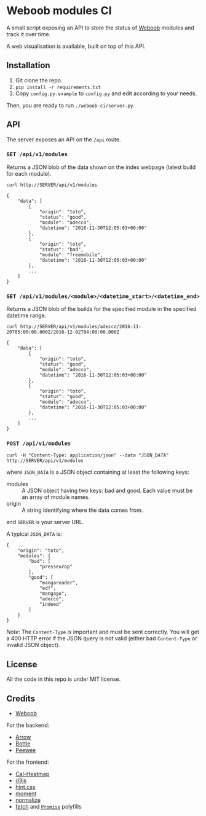 Weboob modules CI
=================

A small script exposing an API to store the status of
[Weboob](http://weboob.org) modules and track it over time.

A web visualisation is available, built on top of this API.


## Installation

1. Git clone the repo.
2. `pip install -r requirements.txt`
3. Copy `config.py.example` to `config.py` and edit according to your needs.

Then, you are ready to run `./weboob-ci/server.py`.


## API

The server exposes an API on the `/api` route.

### `GET /api/v1/modules`

Returns a JSON blob of the data shown on the index webpage (latest build for
each module).

```
curl http://SERVER/api/v1/modules
```

```
{
    "data": [
        {
            "origin": "toto",
            "status": "good",
            "module": "adecco",
            "datetime": "2016-11-30T12:05:03+00:00"
        },
        {
            "origin": "toto",
            "status": "bad",
            "module": "freemobile",
            "datetime": "2016-11-30T12:05:03+00:00"
        },
        ...
    ]
}
```

### `GET /api/v1/modules/<module>/<datetime_start>/<datetime_end>`

Returns a JSON blob of the builds for the specified module in the specified
datetime range.

```
curl http://SERVER/api/v1/modules/adecco/2016-11-20T05:00:00.000Z/2016-12-02T04:00:00.000Z
```

```
{
    "data": [
        {
            "origin": "toto",
            "status": "good",
            "module": "adecco",
            "datetime": "2016-11-30T12:05:03+00:00"
        },
        {
            "origin": "toto",
            "status": "good",
            "module": "adecco",
            "datetime": "2016-11-30T12:05:03+00:00"
        },
        ...
    ]
}
```


### `POST /api/v1/modules`

```
curl -H "Content-Type: application/json" --data "JSON_DATA" http://SERVER/api/v1/modules
```

where `JSON_DATA` is a JSON object containing at least the following keys:

<dl>
    <dt>modules</dt>
    <dd>A JSON object having two keys: bad and good. Each value must be an
    array of module names.</dd>
    <dt>origin</dt>
    <dd>A string identifying where the data comes from.</dd>
</dl>

and `SERVER` is your server URL.


A typical `JSON_DATA` is:
```
{
    "origin": "toto",
    "modules": {
        "bad": [
            "presseurop"
        ],
        "good": [
            "mangareader",
            "edf",
            "mangago",
            "adecco",
            "indeed"
		]
    }
}
```

_Note_: The `Content-Type` is important and must be sent correctly. You will
get a 400 HTTP error if the JSON query is not valid (either bad `Content-Type`
or invalid JSON object).


## License

All the code in this repo is under MIT license.


## Credits

* [Weboob](http://weboob.org/)

For the backend:

* [Arrow](http://crsmithdev.com/arrow/)
* [Bottle](http://bottlepy.org/)
* [Peewee](http://docs.peewee-orm.com/en/latest/)


For the frontend:

* [Cal-Heatmap](http://cal-heatmap.com/)
* [d3js](http://d3js.org/)
* [hint.css](https://kushagragour.in/lab/hint/)
* [moment](http://momentjs.com/)
* [normalize](https://necolas.github.io/normalize.css/)
* [fetch](https://github.com/github/fetch) and
  [`Promise`](https://github.com/taylorhakes/promise-polyfill) polyfills
